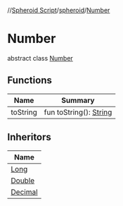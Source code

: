 //[Spheroid Script](../../index.md)/[spheroid](../index.md)/[Number](index.md)



# Number  
 abstract class [Number](index.md)   


## Functions  
  
|  Name|  Summary| 
|---|---|
| toString| fun toString(): [String](../../spheroid/-string/index.md)  <br>


## Inheritors  
  
|  Name| 
|---|
| [Long](../-long/index.md)
| [Double](../-double/index.md)
| [Decimal](../-decimal/index.md)

